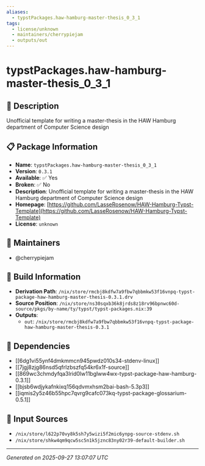 ```yaml
---
aliases:
  - typstPackages.haw-hamburg-master-thesis_0_3_1
tags:
  - license/unknown
  - maintainers/cherrypiejam
  - outputs/out
---
```


# typstPackages.haw-hamburg-master-thesis_0_3_1

## 📝 Description

Unofficial template for writing a master-thesis in the HAW Hamburg department of Computer Science design

## 📋 Package Information

- **Name**: `typstPackages.haw-hamburg-master-thesis_0_3_1`
- **Version**: `0.3.1`
- **Available**: ✅ Yes
- **Broken**: ✅ No
- **Description**: Unofficial template for writing a master-thesis in the HAW Hamburg department of Computer Science design
- **Homepage**: [https://github.com/LasseRosenow/HAW-Hamburg-Typst-Template](https://github.com/LasseRosenow/HAW-Hamburg-Typst-Template)
- **License**: `unknown`
## 👥 Maintainers

- @cherrypiejam


## 🔧 Build Information

- **Derivation Path**: `/nix/store/rmcbj8kdfw7a9fbw7qbbmkw53f16vnpq-typst-package-haw-hamburg-master-thesis-0.3.1.drv`
- **Source Position**: `/nix/store/ns30sqxb36k8jrds8z18rv96bpnwc60d-source/pkgs/by-name/ty/typst/typst-packages.nix:39`
- **Outputs**:
  - `out`:  `/nix/store/rmcbj8kdfw7a9fbw7qbbmkw53f16vnpq-typst-package-haw-hamburg-master-thesis-0.3.1`

## 🔗 Dependencies

- [[6dg1vi55ynf4dmkmmcn945pwdz010s34-stdenv-linux]]
- [[7jgj8zjg86nsd5qfrlzbszfq54kr6x1f-source]]
- [[869wc3chmdyfqa3lrid0lw11bglww4wx-typst-package-haw-hamburg-0.3.1]]
- [[bjsb6wdjykafnkixq156qdvmxhsm2bai-bash-5.3p3]]
- [[iqmis2y5z46b55hpc7qvrg9cafc073kq-typst-package-glossarium-0.5.1]]

## 📁 Input Sources

- `/nix/store/l622p70vy8k5sh7y5wizi5f2mic6ynpg-source-stdenv.sh`
- `/nix/store/shkw4qm9qcw5sc5n1k5jznc83ny02r39-default-builder.sh`

---
*Generated on 2025-09-27 13:07:07 UTC*
